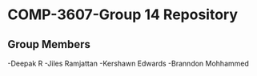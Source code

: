 # COMP-3607-Group 14 Repository
## Group Members
-Deepak R
-Jiles Ramjattan
-Kershawn Edwards
-Branndon Mohhammed

